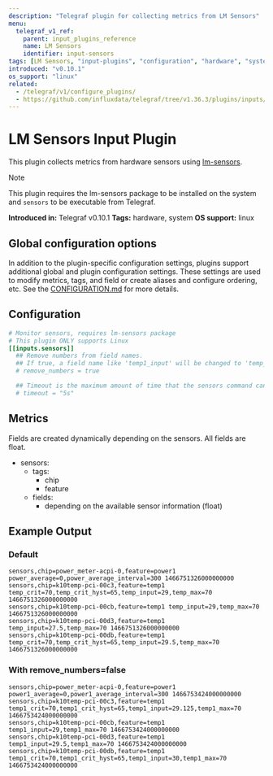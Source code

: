 ```yaml
---
description: "Telegraf plugin for collecting metrics from LM Sensors"
menu:
  telegraf_v1_ref:
    parent: input_plugins_reference
    name: LM Sensors
    identifier: input-sensors
tags: [LM Sensors, "input-plugins", "configuration", "hardware", "system"]
introduced: "v0.10.1"
os_support: "linux"
related:
  - /telegraf/v1/configure_plugins/
  - https://github.com/influxdata/telegraf/tree/v1.36.3/plugins/inputs/sensors/README.md, LM Sensors Plugin Source
---
```


# LM Sensors Input Plugin

This plugin collects metrics from hardware sensors using
[lm-sensors](https://en.wikipedia.org/wiki/Lm_sensors).

> [!NOTE]
> This plugin requires the lm-sensors package to be installed on the system
> and `sensors` to be executable from Telegraf.

**Introduced in:** Telegraf v0.10.1
**Tags:** hardware, system
**OS support:** linux

[lmsensors]: https://en.wikipedia.org/wiki/Lm_sensors

## Global configuration options <!-- @/docs/includes/plugin_config.md -->

In addition to the plugin-specific configuration settings, plugins support
additional global and plugin configuration settings. These settings are used to
modify metrics, tags, and field or create aliases and configure ordering, etc.
See the [CONFIGURATION.md](/telegraf/v1/configuration/#plugins) for more details.

[CONFIGURATION.md]: ../../../docs/CONFIGURATION.md#plugins

## Configuration

```toml @sample.conf
# Monitor sensors, requires lm-sensors package
# This plugin ONLY supports Linux
[[inputs.sensors]]
  ## Remove numbers from field names.
  ## If true, a field name like 'temp1_input' will be changed to 'temp_input'.
  # remove_numbers = true

  ## Timeout is the maximum amount of time that the sensors command can run.
  # timeout = "5s"
```

## Metrics

Fields are created dynamically depending on the sensors. All fields are float.

- sensors:
  - tags:
    - chip
    - feature
  - fields:
    - depending on the available sensor information (float)

## Example Output

### Default

```text
sensors,chip=power_meter-acpi-0,feature=power1 power_average=0,power_average_interval=300 1466751326000000000
sensors,chip=k10temp-pci-00c3,feature=temp1 temp_crit=70,temp_crit_hyst=65,temp_input=29,temp_max=70 1466751326000000000
sensors,chip=k10temp-pci-00cb,feature=temp1 temp_input=29,temp_max=70 1466751326000000000
sensors,chip=k10temp-pci-00d3,feature=temp1 temp_input=27.5,temp_max=70 1466751326000000000
sensors,chip=k10temp-pci-00db,feature=temp1 temp_crit=70,temp_crit_hyst=65,temp_input=29.5,temp_max=70 1466751326000000000
```

### With remove_numbers=false

```text
sensors,chip=power_meter-acpi-0,feature=power1 power1_average=0,power1_average_interval=300 1466753424000000000
sensors,chip=k10temp-pci-00c3,feature=temp1 temp1_crit=70,temp1_crit_hyst=65,temp1_input=29.125,temp1_max=70 1466753424000000000
sensors,chip=k10temp-pci-00cb,feature=temp1 temp1_input=29,temp1_max=70 1466753424000000000
sensors,chip=k10temp-pci-00d3,feature=temp1 temp1_input=29.5,temp1_max=70 1466753424000000000
sensors,chip=k10temp-pci-00db,feature=temp1 temp1_crit=70,temp1_crit_hyst=65,temp1_input=30,temp1_max=70 1466753424000000000
```
